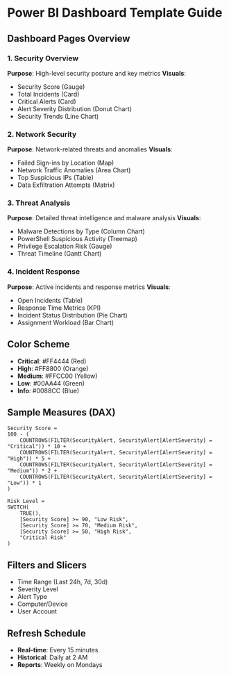 # Power BI Dashboard Template Guide

## Dashboard Pages Overview

### 1. Security Overview
**Purpose**: High-level security posture and key metrics
**Visuals**:
- Security Score (Gauge)
- Total Incidents (Card)
- Critical Alerts (Card)  
- Alert Severity Distribution (Donut Chart)
- Security Trends (Line Chart)

### 2. Network Security
**Purpose**: Network-related threats and anomalies
**Visuals**:
- Failed Sign-ins by Location (Map)
- Network Traffic Anomalies (Area Chart)
- Top Suspicious IPs (Table)
- Data Exfiltration Attempts (Matrix)

### 3. Threat Analysis  
**Purpose**: Detailed threat intelligence and malware analysis
**Visuals**:
- Malware Detections by Type (Column Chart)
- PowerShell Suspicious Activity (Treemap)
- Privilege Escalation Risk (Gauge)
- Threat Timeline (Gantt Chart)

### 4. Incident Response
**Purpose**: Active incidents and response metrics
**Visuals**:
- Open Incidents (Table)
- Response Time Metrics (KPI)
- Incident Status Distribution (Pie Chart)
- Assignment Workload (Bar Chart)

## Color Scheme
- **Critical**: #FF4444 (Red)
- **High**: #FF8800 (Orange)  
- **Medium**: #FFCC00 (Yellow)
- **Low**: #00AA44 (Green)
- **Info**: #0088CC (Blue)

## Sample Measures (DAX)
```dax
Security Score = 
100 - (
    COUNTROWS(FILTER(SecurityAlert, SecurityAlert[AlertSeverity] = "Critical")) * 10 +
    COUNTROWS(FILTER(SecurityAlert, SecurityAlert[AlertSeverity] = "High")) * 5 +
    COUNTROWS(FILTER(SecurityAlert, SecurityAlert[AlertSeverity] = "Medium")) * 2 +
    COUNTROWS(FILTER(SecurityAlert, SecurityAlert[AlertSeverity] = "Low")) * 1
)
```

```dax
Risk Level = 
SWITCH(
    TRUE(),
    [Security Score] >= 90, "Low Risk",
    [Security Score] >= 70, "Medium Risk", 
    [Security Score] >= 50, "High Risk",
    "Critical Risk"
)
```

## Filters and Slicers
- Time Range (Last 24h, 7d, 30d)
- Severity Level
- Alert Type
- Computer/Device
- User Account

## Refresh Schedule
- **Real-time**: Every 15 minutes
- **Historical**: Daily at 2 AM
- **Reports**: Weekly on Mondays

